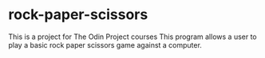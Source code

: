 # rock-paper-scissors
This is a project for The Odin Project courses
This program allows a user to play a basic rock
paper scissors game against a computer.